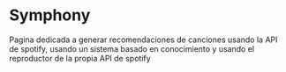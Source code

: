 # Symphony
Pagina dedicada a generar recomendaciones de canciones usando la API de spotify, usando un sistema basado en conocimiento y usando el reproductor de la propia API de spotify
